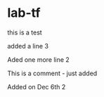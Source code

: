# lab-tf
this is a test

added a line 3


Aded one more line 2

This is a comment - just added

Added on Dec 6th 2
